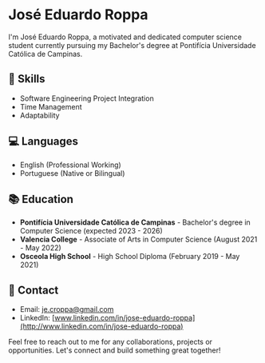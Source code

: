 # José Eduardo Roppa

I'm José Eduardo Roppa, a motivated and dedicated computer science student currently pursuing my Bachelor's degree at Pontifícia Universidade Católica de Campinas.

## 🔧 Skills

- Software Engineering Project Integration
- Time Management
- Adaptability

## 💻 Languages

- English (Professional Working)
- Portuguese (Native or Bilingual)

## 📚 Education

- **Pontifícia Universidade Católica de Campinas** - Bachelor's degree in Computer Science (expected 2023 - 2026)
- **Valencia College** - Associate of Arts in Computer Science (August 2021 - May 2022)
- **Osceola High School** - High School Diploma (February 2019 - May 2021)

## 🔗 Contact

- Email: [je.croppa@gmail.com](mailto:je.croppa@gmail.com)
- LinkedIn: [www.linkedin.com/in/jose-eduardo-roppa](http://www.linkedin.com/in/jose-eduardo-roppa)

Feel free to reach out to me for any collaborations, projects or opportunities. Let's connect and build something great together!

